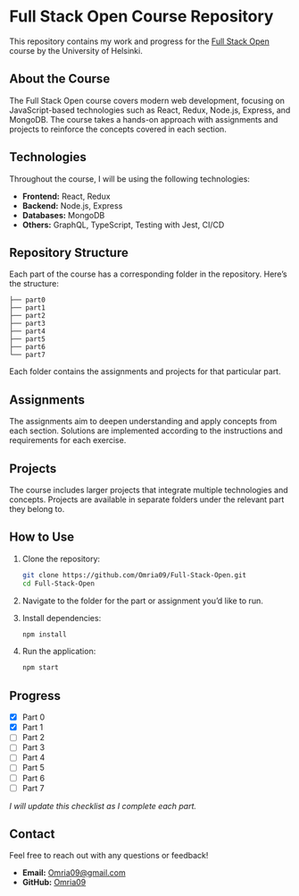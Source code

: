 ﻿# Full Stack Open Course Repository

This repository contains my work and progress for the [Full Stack Open](https://fullstackopen.com/) course by the University of Helsinki.

## About the Course

The Full Stack Open course covers modern web development, focusing on JavaScript-based technologies such as React, Redux, Node.js, Express, and MongoDB. The course takes a hands-on approach with assignments and projects to reinforce the concepts covered in each section.

## Technologies

Throughout the course, I will be using the following technologies:
- **Frontend:** React, Redux
- **Backend:** Node.js, Express
- **Databases:** MongoDB
- **Others:** GraphQL, TypeScript, Testing with Jest, CI/CD

## Repository Structure

Each part of the course has a corresponding folder in the repository. Here’s the structure:

```
├── part0
├── part1
├── part2
├── part3
├── part4
├── part5
├── part6
└── part7
```

Each folder contains the assignments and projects for that particular part.

## Assignments

The assignments aim to deepen understanding and apply concepts from each section. Solutions are implemented according to the instructions and requirements for each exercise.

## Projects

The course includes larger projects that integrate multiple technologies and concepts. Projects are available in separate folders under the relevant part they belong to.

## How to Use

1. Clone the repository:
   ```bash
   git clone https://github.com/Omria09/Full-Stack-Open.git
   cd Full-Stack-Open
   ```

2. Navigate to the folder for the part or assignment you’d like to run.

3. Install dependencies:
   ```bash
   npm install
   ```

4. Run the application:
   ```bash
   npm start
   ```

## Progress

- [x] Part 0
- [x] Part 1
- [ ] Part 2
- [ ] Part 3
- [ ] Part 4
- [ ] Part 5
- [ ] Part 6
- [ ] Part 7

*I will update this checklist as I complete each part.*

## Contact

Feel free to reach out with any questions or feedback!

- **Email:** Omria09@gmail.com
- **GitHub:** [Omria09](https://github.com/Omria09)

